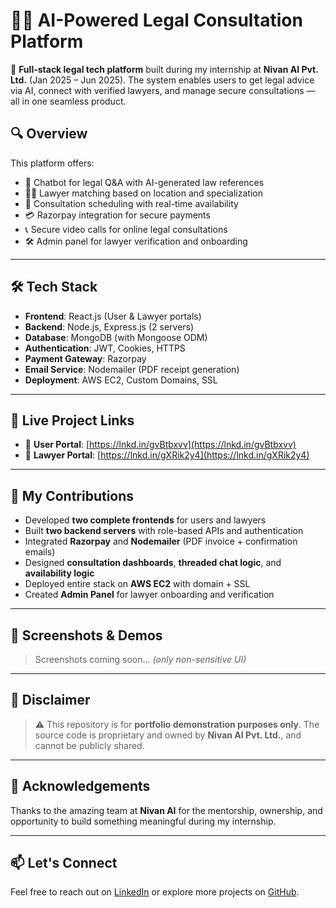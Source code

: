 # 🧑‍⚖️ AI-Powered Legal Consultation Platform

🚀 **Full-stack legal tech platform** built during my internship at **Nivan AI Pvt. Ltd.** (Jan 2025 – Jun 2025). The system enables users to get legal advice via AI, connect with verified lawyers, and manage secure consultations — all in one seamless product.

## 🔍 Overview

This platform offers:

- 💬 Chatbot for legal Q&A with AI-generated law references
- 👨‍⚖️ Lawyer matching based on location and specialization
- 📅 Consultation scheduling with real-time availability
- 💳 Razorpay integration for secure payments
- 📞 Secure video calls for online legal consultations
- 🛠️ Admin panel for lawyer verification and onboarding

---

## 🛠️ Tech Stack

- **Frontend**: React.js (User & Lawyer portals)
- **Backend**: Node.js, Express.js (2 servers)
- **Database**: MongoDB (with Mongoose ODM)
- **Authentication**: JWT, Cookies, HTTPS
- **Payment Gateway**: Razorpay
- **Email Service**: Nodemailer (PDF receipt generation)
- **Deployment**: AWS EC2, Custom Domains, SSL

---

## 🔗 Live Project Links

- 🔹 **User Portal**: [https://lnkd.in/gvBtbxvv](https://lnkd.in/gvBtbxvv)
- 🔹 **Lawyer Portal**: [https://lnkd.in/gXRik2y4](https://lnkd.in/gXRik2y4)

---

## 💼 My Contributions

- Developed **two complete frontends** for users and lawyers
- Built **two backend servers** with role-based APIs and authentication
- Integrated **Razorpay** and **Nodemailer** (PDF invoice + confirmation emails)
- Designed **consultation dashboards**, **threaded chat logic**, and **availability logic**
- Deployed entire stack on **AWS EC2** with domain + SSL
- Created **Admin Panel** for lawyer onboarding and verification

---

## 📸 Screenshots & Demos

> Screenshots coming soon… *(only non-sensitive UI)*

---

## 📌 Disclaimer

> ⚠️ This repository is for **portfolio demonstration purposes only**. The source code is proprietary and owned by **Nivan AI Pvt. Ltd.**, and cannot be publicly shared.

---

## 🙏 Acknowledgements

Thanks to the amazing team at **Nivan AI** for the mentorship, ownership, and opportunity to build something meaningful during my internship.

---

## 📫 Let's Connect

Feel free to reach out on [LinkedIn](https://www.linkedin.com/in/vivekharsh) or explore more projects on [GitHub](https://github.com/HarshTechStack).
